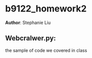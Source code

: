# b9122_homework2

**Author**: Stephanie Liu

## Webcralwer.py: 
the sample of code we covered in class
